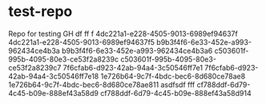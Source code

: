 test-repo
=========

Repo for testing GH
df
ff
f
4dc221a1-e228-4505-9013-6989ef94637f
4dc221a1-e228-4505-9013-6989ef94637f5
b9b3f4f6-6e33-452e-a993-962434ce4b3a
b9b3f4f6-6e33-452e-a993-962434ce4b3a6
c503601f-995b-4095-80e3-ce53f2a8239c
c503601f-995b-4095-80e3-ce53f2a8239c7
7f6cfab6-d923-42ab-94a4-3c50546ff7e1
7f6cfab6-d923-42ab-94a4-3c50546ff7e18
1e726b64-9c7f-4bdc-bec6-8d680ce78ae8
1e726b64-9c7f-4bdc-bec6-8d680ce78ae811
asdfsdf
fff
cf788ddf-6d79-4c45-b09e-888ef43a58d9
cf788ddf-6d79-4c45-b09e-888ef43a58d914
